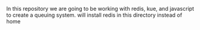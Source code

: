 In this repository we are going to be working with redis, kue, and javascript to create a queuing system. will install redis in this directory instead of home
